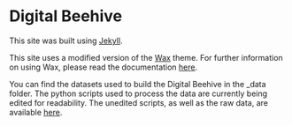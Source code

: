 # Digital Beehive

This site was built using [Jekyll](https://jekyllrb.com/).

This site uses a modified version of the [Wax](https://github.com/minicomp/wax) theme. For further information on using Wax, please read the documentation [here](https://minicomp.github.io/wiki/wax/).

You can find the datasets used to build the Digital Beehive in the \_data folder. The python scripts used to process the data are currently being edited for readability. The unedited scripts, as well as the raw data, are available [here](https://https://github.com/drnelson6/beehive-scripts).
